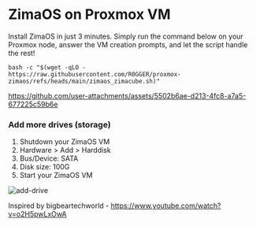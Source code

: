 # ZimaOS on Proxmox VM

Install ZimaOS in just 3 minutes. Simply run the command below on your Proxmox node, answer the VM creation prompts, and let the script handle the rest!

```
bash -c "$(wget -qLO - https://raw.githubusercontent.com/R0GGER/proxmox-zimaos/refs/heads/main/zimaos_zimacube.sh)"
```

https://github.com/user-attachments/assets/5502b6ae-d213-4fc8-a7a5-677225c59b6e

### Add more drives (storage)
1. Shutdown your ZimaOS VM
2. Hardware > Add > Harddisk    
3. Bus/Device: SATA
4. Disk size: 100G
5. Start your ZimaOS VM
   
![add-drive](https://github.com/user-attachments/assets/a3c2463f-6cc1-4671-9ddb-a717a06284e8)

Inspired by bigbeartechworld - https://www.youtube.com/watch?v=o2H5pwLxOwA
